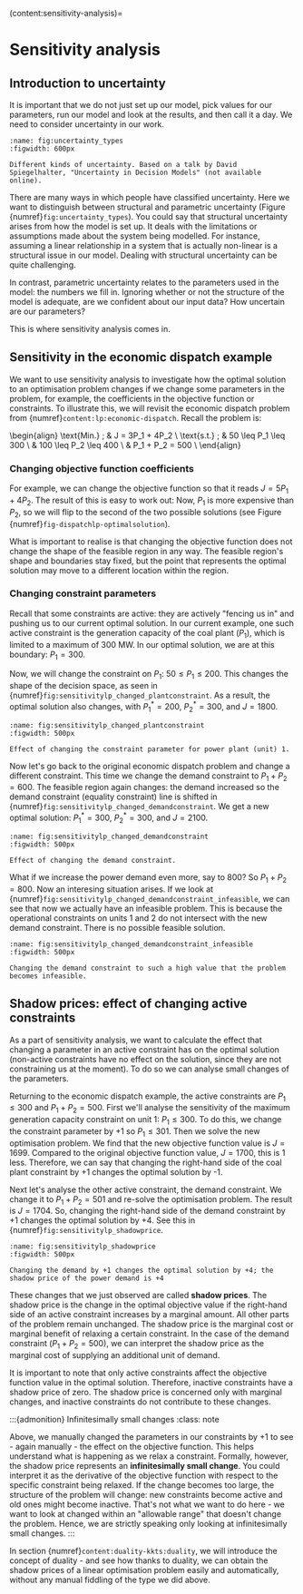 (content:sensitivity-analysis)=

# Sensitivity analysis

## Introduction to uncertainty

It is important that we do not just set up our model, pick values for our parameters, run our model and look at the results, and then call it a day. We need to consider uncertainty in our work.

```{figure} ../images/uncertainty-types.jpg
:name: fig:uncertainty_types
:figwidth: 600px

Different kinds of uncertainty. Based on a talk by David Spiegelhalter, "Uncertainty in Decision Models" (not available online).
```

There are many ways in which people have classified uncertainty. Here we want to distinguish between structural and parametric uncertainty (Figure {numref}`fig:uncertainty_types`). You could say that structural uncertainty arises from how the model is set up. It deals with the limitations or assumptions made about the system being modelled. For instance, assuming a linear relationship in a system that is actually non-linear is a structural issue in our model. Dealing with structural uncertainty can be quite challenging.

In contrast, parametric uncertainty relates to the parameters used in the model: the numbers we fill in. Ignoring whether or not the structure of the model is adequate, are we confident about our input data? How uncertain are our parameters?

This is where sensitivity analysis comes in.

## Sensitivity in the economic dispatch example

We want to use sensitivity analysis to investigate how the optimal solution to an optimisation problem changes if we change some parameters in the problem, for example, the coefficients in the objective function or constraints. To illustrate this, we will revisit the economic dispatch problem from {numref}`content:lp:economic-dispatch`. Recall the problem is:

\begin{align}
    \text{Min.} \; & J = 3P_1 + 4P_2 \\
    \text{s.t.} \; & 50 \leq P_1 \leq 300 \\
    & 100 \leq P_2 \leq 400 \\
    & P_1 + P_2 = 500 \\
\end{align}


### Changing objective function coefficients

For example, we can change the objective function so that it reads $J = 5P_1 + 4P_2$. The result of this is easy to work out: Now, $P_1$ is more expensive than $P_2$, so we will flip to the second of the two possible solutions (see Figure {numref}`fig-dispatchlp-optimalsolution`).

What is important to realise is that changing the objective function does not change the shape of the feasible region in any way. The feasible region's shape and boundaries stay fixed, but the point that represents the optimal solution may move to a different location within the region.

### Changing constraint parameters

Recall that some constraints are active: they are actively "fencing us in" and pushing us to our current optimal solution. In our current example, one such active constraint is the generation capacity of the coal plant ($P_1$), which is limited to a maximum of 300 MW. In our optimal solution, we are at this boundary: $P_1 = 300$.

Now, we will change the constraint on $P_1$: $50 \leq P_1 \leq 200$. This changes the shape of the decision space, as seen in {numref}`fig:sensitivitylp_changed_plantconstraint`. As a result, the optimal solution also changes, with $P_1^* = 200$, $P_2^* = 300$, and $J = 1800$.

```{figure} ../images-built/fig_sensitivitylp_changed_plantconstraint.jpg
:name: fig:sensitivitylp_changed_plantconstraint
:figwidth: 500px

Effect of changing the constraint parameter for power plant (unit) 1.
```

Now let's go back to the original economic dispatch problem and change a different constraint. This time we change the demand constraint to $P_1 + P_2 = 600$. The feasible region again changes: the demand increased so the demand constraint (equality constraint) line is shifted in {numref}`fig:sensitivitylp_changed_demandconstraint`. We get a new optimal solution: $P_1^* = 300$, $P_2^* = 300$, and $J = 2100$.

```{figure} ../images-built/fig_sensitivitylp_changed_demandconstraint.jpg
:name: fig:sensitivitylp_changed_demandconstraint
:figwidth: 500px

Effect of changing the demand constraint.
```

What if we increase the power demand even more, say to 800? So  $P_1 + P_2 = 800$. Now an interesing situation arises. If we look at {numref}`fig:sensitivitylp_changed_demandconstraint_infeasible`, we can see that now we actually have an infeasible problem. This is because the operational constraints on units 1 and 2 do not intersect with the new demand constraint. There is no possible feasible solution.

```{figure} ../images-built/fig_sensitivitylp_changed_demandconstraint_infeasible.jpg
:name: fig:sensitivitylp_changed_demandconstraint_infeasible
:figwidth: 500px

Changing the demand constraint to such a high value that the problem becomes infeasible.
```

## Shadow prices: effect of changing active constraints

As a part of sensitivity analysis, we want to calculate the effect that changing a parameter in an active constraint has on the optimal solution (non-active constraints have no effect on the solution, since they are not constraining us at the moment). To do so we can analyse small changes of the parameters.

Returning to the economic dispatch example, the active constraints are $P_1 \leq 300$ and $P_1 + P_2 = 500$. First we'll analyse the sensitivity of the maximum generation capacity constraint on unit 1: $P_1 \leq 300$. To do this, we change the constraint parameter by $+1$ so $P_1 \leq 301$. Then we solve the new optimisation problem. We find that the new objective function value is $J = 1699$. Compared to the original objective function value, $J = 1700$, this is 1 less. Therefore, we can say that changing the right-hand side of the coal plant constraint by +1 changes the optimal solution by -1.

Next let's analyse the other active constraint, the demand constraint. We change it to $P_1 + P_2 = 501$ and re-solve the optimisation problem. The result is $J = 1704$. So, changing the right-hand side of the demand constraint by +1 changes the optimal solution by +4. See this in {numref}`fig:sensitivitylp_shadowprice`.

```{figure} ../images-built/fig_sensitivitylp_shadowprice.jpg
:name: fig:sensitivitylp_shadowprice
:figwidth: 500px

Changing the demand by +1 changes the optimal solution by +4; the shadow price of the power demand is +4
```

These changes that we just observed are called **shadow prices**. The shadow price is the change in the optimal objective value if the right-hand side of an active constraint increases by a marginal amount. All other parts of the problem remain unchanged. The shadow price is the marginal cost or marginal benefit of relaxing a certain constraint. In the case of the demand constraint ($P_1 + P_2 = 500$), we can interpret the shadow price as the marginal cost of supplying an additional unit of demand.

It is important to note that only active constraints affect the objective function value in the optimal solution. Therefore, inactive constraints have a shadow price of zero. The shadow price is concerned only with marginal changes, and inactive constraints do not contribute to these changes.

:::{admonition} Infinitesimally small changes
:class: note

Above, we manually changed the parameters in our constraints by +1 to see - again manually - the effect on the objective function. This helps understand what is happening as we relax a constraint. Formally, however, the shadow price represents an **infinitesimally small change**. You could interpret it as the derivative of the objective function with respect to the specific constraint being relaxed. If the change becomes too large, the structure of the problem will change: new constraints become active and old ones might become inactive. That's not what we want to do here - we want to look at changed within an "allowable range" that doesn't change the problem. Hence, we are strictly speaking only looking at infinitesimally small changes.
:::

In section {numref}`content:duality-kkts:duality`, we will introduce the concept of duality - and see how thanks to duality, we can obtain the shadow prices of a linear optimisation problem easily and automatically, without any manual fiddling of the type we did above.
